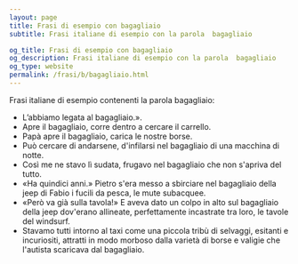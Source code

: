 ```yaml
---
layout: page
title: Frasi di esempio con bagagliaio 
subtitle: Frasi italiane di esempio con la parola  bagagliaio

og_title: Frasi di esempio con bagagliaio 
og_description: Frasi italiane di esempio con la parola  bagagliaio
og_type: website
permalink: /frasi/b/bagagliaio.html
---
```


Frasi italiane di esempio contenenti la parola bagagliaio:


- L’abbiamo legata al bagagliaio.».
- Apre il bagagliaio, corre dentro a cercare il carrello.
- Papà apre il bagagliaio, carica le nostre borse.
- Può cercare di andarsene, d'infilarsi nel bagagliaio di una macchina di notte.
- Così me ne stavo lì sudata, frugavo nel bagagliaio che non s'apriva del tutto.
- «Ha quindici anni.» Pietro s'era messo a sbirciare nel bagagliaio della jeep di Fabio i fucili da pesca, le mute subacquee.
- «Però va già sulla tavola!» E aveva dato un colpo in alto sul bagagliaio della jeep dov'erano allineate, perfettamente incastrate tra loro, le tavole del windsurf.
- Stavamo tutti intorno al taxi come una piccola tribù di selvaggi, esitanti e incuriositi, attratti in modo morboso dalla varietà di borse e valigie che l'autista scaricava dal bagagliaio.
